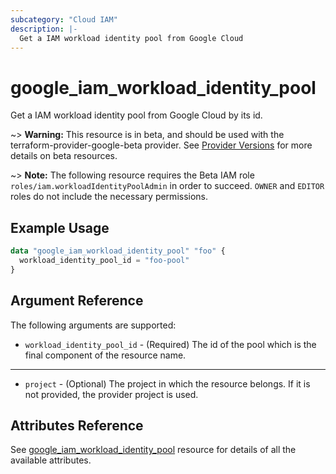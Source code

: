 ```yaml
---
subcategory: "Cloud IAM"
description: |-
  Get a IAM workload identity pool from Google Cloud
---
```


# google\_iam\_workload\_identity\_pool

Get a IAM workload identity pool from Google Cloud by its id.

~> **Warning:** This resource is in beta, and should be used with the terraform-provider-google-beta provider.
See [Provider Versions](https://terraform.io/docs/providers/google/guides/provider_versions.html) for more details on beta resources.

~> **Note:** The following resource requires the Beta IAM role `roles/iam.workloadIdentityPoolAdmin` in order to succeed. `OWNER` and `EDITOR` roles do not include the necessary permissions.

## Example Usage

```tf
data "google_iam_workload_identity_pool" "foo" {
  workload_identity_pool_id = "foo-pool"
}
```

## Argument Reference

The following arguments are supported:

* `workload_identity_pool_id` - (Required) The id of the pool which is the
    final component of the resource name.

- - -

* `project` - (Optional) The project in which the resource belongs. If it
    is not provided, the provider project is used.

## Attributes Reference
See [google_iam_workload_identity_pool](https://registry.terraform.io/providers/hashicorp/google/latest/docs/resources/iam_workload_identity_pool) resource for details of all the available attributes.

